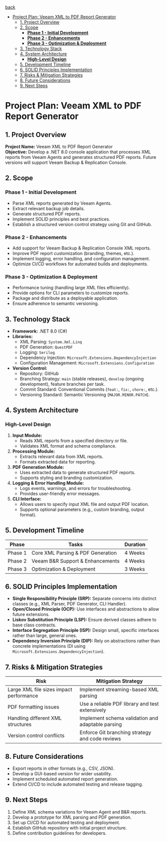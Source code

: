 [back](./README.md)

- [Project Plan: Veeam XML to PDF Report Generator](#project-plan-veeam-xml-to-pdf-report-generator)
  - [1. Project Overview](#1-project-overview)
  - [2. Scope](#2-scope)
    - [**Phase 1 - Initial Development**](#phase-1---initial-development)
    - [**Phase 2 - Enhancements**](#phase-2---enhancements)
    - [**Phase 3 - Optimization \& Deployment**](#phase-3---optimization--deployment)
  - [3. Technology Stack](#3-technology-stack)
  - [4. System Architecture](#4-system-architecture)
    - [**High-Level Design**](#high-level-design)
  - [5. Development Timeline](#5-development-timeline)
  - [6. SOLID Principles Implementation](#6-solid-principles-implementation)
  - [7. Risks \& Mitigation Strategies](#7-risks--mitigation-strategies)
  - [8. Future Considerations](#8-future-considerations)
  - [9. Next Steps](#9-next-steps)


# Project Plan: Veeam XML to PDF Report Generator

## 1. Project Overview
**Project Name:** Veeam XML to PDF Report Generator  
**Objective:** Develop a .NET 8.0 console application that processes XML reports from Veeam Agents and generates structured PDF reports. Future versions will support Veeam Backup & Replication Console.  

## 2. Scope
### **Phase 1 - Initial Development**
- Parse XML reports generated by Veeam Agents.
- Extract relevant backup job details.
- Generate structured PDF reports.
- Implement SOLID principles and best practices.
- Establish a structured version control strategy using Git and GitHub.

### **Phase 2 - Enhancements**
- Add support for Veeam Backup & Replication Console XML reports.
- Improve PDF report customization (branding, themes, etc.).
- Implement logging, error handling, and configuration management.
- Optimize CI/CD workflows for automated builds and deployments.

### **Phase 3 - Optimization & Deployment**
- Performance tuning (handling large XML files efficiently).
- Provide options for CLI parameters to customize reports.
- Package and distribute as a deployable application.
- Ensure adherence to semantic versioning.

## 3. Technology Stack
- **Framework:** .NET 8.0 (C#)
- **Libraries:**
  - XML Parsing: `System.Xml.Linq`
  - PDF Generation: `QuestPDF`
  - Logging: `Serilog`
  - Dependency Injection: `Microsoft.Extensions.DependencyInjection`
  - Configuration Management: `Microsoft.Extensions.Configuration`
- **Version Control:**
  - Repository: GitHub
  - Branching Strategy: `main` (stable releases), `develop` (ongoing development), feature branches per task.
  - Commit Standard: Conventional Commits (`feat:`, `fix:`, `chore:`, etc.).
  - Versioning Standard: Semantic Versioning (`MAJOR.MINOR.PATCH`).

## 4. System Architecture
### **High-Level Design**
1. **Input Module:**
   - Reads XML reports from a specified directory or file.
   - Validates XML format and schema compliance.
2. **Processing Module:**
   - Extracts relevant data from XML reports.
   - Formats extracted data for reporting.
3. **PDF Generation Module:**
   - Uses extracted data to generate structured PDF reports.
   - Supports styling and branding customization.
4. **Logging & Error Handling Module:**
   - Logs events, warnings, and errors for troubleshooting.
   - Provides user-friendly error messages.
5. **CLI Interface:**
   - Allows users to specify input XML file and output PDF location.
   - Supports optional parameters (e.g., custom branding, output format).

## 5. Development Timeline
| Phase | Tasks | Duration |
|-------|-------|----------|
| Phase 1 | Core XML Parsing & PDF Generation | 4 Weeks |
| Phase 2 | Veeam B&R Support & Enhancements | 4 Weeks |
| Phase 3 | Optimization & Deployment | 3 Weeks |

## 6. SOLID Principles Implementation
- **Single Responsibility Principle (SRP):** Separate concerns into distinct classes (e.g., XML Parser, PDF Generator, CLI Handler).
- **Open/Closed Principle (OCP):** Use interfaces and abstractions to allow future extensions.
- **Liskov Substitution Principle (LSP):** Ensure derived classes adhere to base class contracts.
- **Interface Segregation Principle (ISP):** Design small, specific interfaces rather than large, general ones.
- **Dependency Inversion Principle (DIP):** Rely on abstractions rather than concrete implementations (DI using `Microsoft.Extensions.DependencyInjection`).

## 7. Risks & Mitigation Strategies
| Risk | Mitigation Strategy |
|------|---------------------|
| Large XML file sizes impact performance | Implement streaming-based XML parsing |
| PDF formatting issues | Use a reliable PDF library and test extensively |
| Handling different XML structures | Implement schema validation and adaptable parsing |
| Version control conflicts | Enforce Git branching strategy and code reviews |

## 8. Future Considerations
- Export reports in other formats (e.g., CSV, JSON).
- Develop a GUI-based version for wider usability.
- Implement scheduled automated report generation.
- Extend CI/CD to include automated testing and release tagging.

## 9. Next Steps
1. Define XML schema variations for Veeam Agent and B&R reports.
2. Develop a prototype for XML parsing and PDF generation.
3. Set up CI/CD for automated testing and deployment.
4. Establish GitHub repository with initial project structure.
5. Define contribution guidelines for developers.

